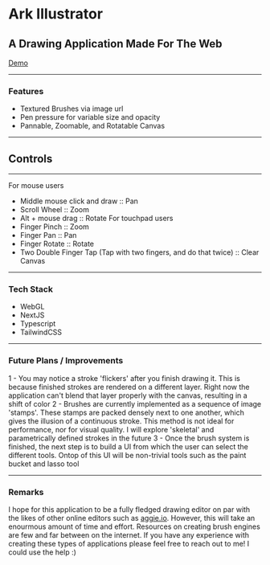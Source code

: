 # Ark Illustrator

## A Drawing Application Made For The Web
[Demo](https://ark-86ohwib9i-craig-mellors-projects.vercel.app/ )

---
### Features

  - Textured Brushes via image url
  - Pen pressure for variable size and opacity
  - Pannable, Zoomable, and Rotatable Canvas

---
## Controls

---

For mouse users
  - Middle mouse click and draw :: Pan 
  - Scroll Wheel :: Zoom
  - Alt + mouse drag :: Rotate
For touchpad users
  - Finger Pinch :: Zoom
  - Finger Pan :: Pan
  - Finger Rotate :: Rotate
  - Two Double Finger Tap (Tap with two fingers, and do that twice) :: Clear Canvas 

---
### Tech Stack

  - WebGL
  - NextJS
  - Typescript
  - TailwindCSS

---
### Future Plans / Improvements

  1 - 
    You may notice a stroke 'flickers' after you finish drawing it. This is because 
    finished strokes are rendered on a different layer. Right now the application can't
    blend that layer properly with the canvas, resulting in a shift of color
  2 - 
    Brushes are currently implemented as a sequence of image 'stamps'.
    These stamps are packed densely next to one another, which gives the
    illusion of a continuous stroke. This method is not ideal for performance,
    nor for visual quality. I will explore 'skeletal' and parametrically defined
    strokes in the future
  3 - 
    Once the brush system is finished, the next step is to build a UI
    from which the user can select the different tools. Ontop of this
    UI will be non-trivial tools such as the paint bucket and lasso
    tool

---
### Remarks

I hope for this application to be a fully fledged drawing editor on par with the likes
of other online editors such as [aggie.io](https://aggie.io/). However, this will take
an enourmous amount of time and effort. Resources on creating brush engines are few 
and far between on the internet. If you have any experience with creating these types
of applications please feel free to reach out to me! I could use the help :)

